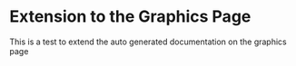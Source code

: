 # Extension to the Graphics Page
This is a test to extend the auto generated documentation on the graphics page

